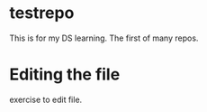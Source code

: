 # testrepo
This is for my DS learning. The first of many repos.
# Editing the file
exercise to edit file.
